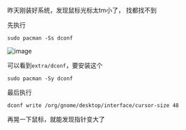 昨天刚装好系统，发现鼠标光标太tm小了， 找都找不到

先执行
```
sudo pacman -Ss dconf
```
![image](https://meowrain.cn/upload/2023/07/image.png)

可以看到`extra/dconf`，要安装这个
```
sudo pacman -Sy dconf
```

最后执行
```
dconf write /org/gnome/desktop/interface/cursor-size 48
```

再晃一下鼠标，就能发现指针变大了



